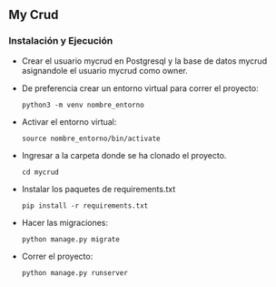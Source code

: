 ## My Crud

### Instalación y Ejecución

- Crear el usuario mycrud en Postgresql y la base de datos mycrud asignandole el usuario mycrud como owner.

- De preferencia crear un entorno virtual para correr el proyecto:

    `python3 -m venv nombre_entorno`

- Activar el entorno virtual:

    `source nombre_entorno/bin/activate`

- Ingresar a la carpeta donde se ha clonado el proyecto.

    `cd mycrud`

- Instalar los paquetes de requirements.txt

    `pip install -r requirements.txt`

- Hacer las migraciones:

    `python manage.py migrate`

- Correr el proyecto:

    `python manage.py runserver`